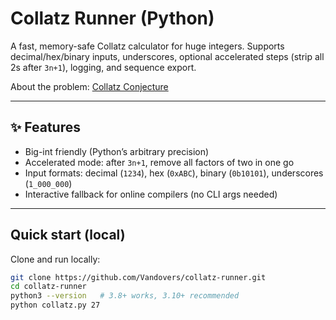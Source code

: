 # Collatz Runner (Python)

A fast, memory-safe Collatz calculator for huge integers.
Supports decimal/hex/binary inputs, underscores, optional accelerated steps (strip all 2s after `3n+1`), logging, and sequence export.

About the problem: [Collatz Conjecture](https://handwiki.org/wiki/Collatz_conjecture)

---

## ✨ Features
- Big-int friendly (Python’s arbitrary precision)
- Accelerated mode: after `3n+1`, remove all factors of two in one go
- Input formats: decimal (`1234`), hex (`0xABC`), binary (`0b10101`), underscores (`1_000_000`)
- Interactive fallback for online compilers (no CLI args needed)

---

## Quick start (local)

Clone and run locally:

```bash
git clone https://github.com/Vandovers/collatz-runner.git
cd collatz-runner
python3 --version   # 3.8+ works, 3.10+ recommended
python collatz.py 27
